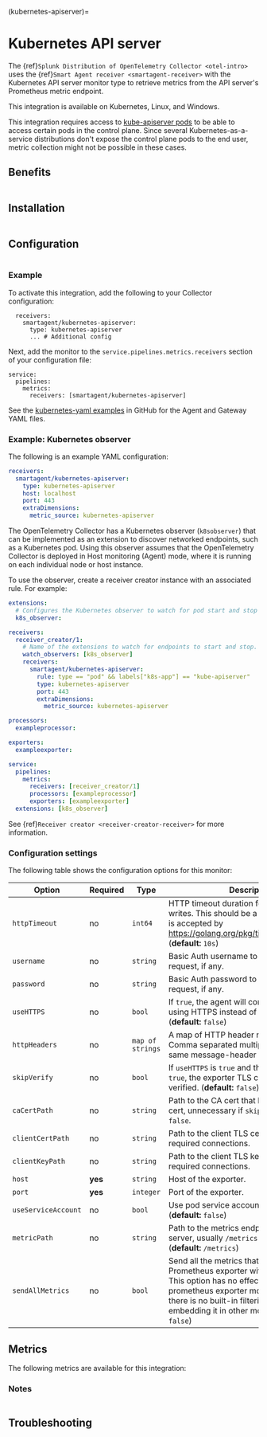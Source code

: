 (kubernetes-apiserver)=

# Kubernetes API server

<meta name="Description" content="Use this Splunk Observability Cloud integration for the kubernetes-apiserver monitor. See benefits, install, configuration, and metrics">

The {ref}`Splunk Distribution of OpenTelemetry Collector <otel-intro>` uses the {ref}`Smart Agent receiver <smartagent-receiver>` with the Kubernetes API server monitor type to retrieve metrics from the API server's Prometheus metric endpoint.

This integration is available on Kubernetes, Linux, and Windows. 

This integration requires access to [kube-apiserver pods](https://kubernetes.io/docs/concepts/overview/components/#kube-apiserver) to be able to access certain pods in the control plane. Since several Kubernetes-as-a-service distributions don't expose the control plane pods to the end user, metric collection might not be possible in these cases. 

## Benefits

```{include} /_includes/benefits.md
```

## Installation

```{include} /_includes/collector-installation.md
```

## Configuration

```{include} /_includes/configuration.md
```

### Example

To activate this integration, add the following to your Collector configuration:

```
  receivers:
    smartagent/kubernetes-apiserver:
      type: kubernetes-apiserver
      ... # Additional config
```

Next, add the monitor to the `service.pipelines.metrics.receivers` section of your configuration file:

```
service:
  pipelines:
    metrics:
      receivers: [smartagent/kubernetes-apiserver]
```

See the [kubernetes-yaml examples](https://github.com/signalfx/splunk-otel-collector/tree/main/examples/kubernetes-yaml) in GitHub for the Agent and Gateway YAML files.

### Example: Kubernetes observer 

The following is an example YAML configuration:

```yaml
receivers:
  smartagent/kubernetes-apiserver:
    type: kubernetes-apiserver
    host: localhost
    port: 443
    extraDimensions:
      metric_source: kubernetes-apiserver
```

The OpenTelemetry Collector has a Kubernetes observer (`k8sobserver`) that can be implemented as an extension to discover networked endpoints, such as a Kubernetes pod. Using this observer assumes that the OpenTelemetry Collector is deployed in Host monitoring (Agent) mode, where it is running on each individual node or host instance.

To use the observer, create a receiver creator instance with an associated rule. For example:

```yaml
extensions:
  # Configures the Kubernetes observer to watch for pod start and stop events.
  k8s_observer:

receivers:
  receiver_creator/1:
    # Name of the extensions to watch for endpoints to start and stop.
    watch_observers: [k8s_observer]
    receivers:
      smartagent/kubernetes-apiserver:
        rule: type == "pod" && labels["k8s-app"] == "kube-apiserver"
        type: kubernetes-apiserver
        port: 443
        extraDimensions:
          metric_source: kubernetes-apiserver

processors:
  exampleprocessor:

exporters:
  exampleexporter:

service:
  pipelines:
    metrics:
      receivers: [receiver_creator/1]
      processors: [exampleprocessor]
      exporters: [exampleexporter]
  extensions: [k8s_observer]
```

See {ref}`Receiver creator <receiver-creator-receiver>` for more information.

### Configuration settings

The following table shows the configuration options for this monitor:

| Option | Required | Type | Description |
| --- | --- | --- | --- |
| `httpTimeout` | no | `int64` | HTTP timeout duration for both read and writes. This should be a duration string that is accepted by https://golang.org/pkg/time/#ParseDuration. (**default:** `10s`) |
| `username` | no | `string` | Basic Auth username to use on each request, if any. |
| `password` | no | `string` | Basic Auth password to use on each request, if any. |
| `useHTTPS` | no | `bool` | If `true`, the agent will connect to the server using HTTPS instead of plain HTTP. (**default:** `false`) |
| `httpHeaders` | no | `map of strings` | A map of HTTP header names to values. Comma separated multiple values for the same message-header is supported. |
| `skipVerify` | no | `bool` | If `useHTTPS` is `true` and this option is also `true`, the exporter TLS cert will not be verified. (**default:** `false`) |
| `caCertPath` | no | `string` | Path to the CA cert that has signed the TLS cert, unnecessary if `skipVerify` is set to `false`. |
| `clientCertPath` | no | `string` | Path to the client TLS cert to use for TLS required connections. |
| `clientKeyPath` | no | `string` | Path to the client TLS key to use for TLS required connections. |
| `host` | **yes** | `string` | Host of the exporter. |
| `port` | **yes** | `integer` | Port of the exporter. |
| `useServiceAccount` | no | `bool` | Use pod service account to authenticate. (**default:** `false`) |
| `metricPath` | no | `string` | Path to the metrics endpoint on the exporter server, usually `/metrics` (the default). (**default:** `/metrics`) |
| `sendAllMetrics` | no | `bool` | Send all the metrics that come out of the Prometheus exporter without any filtering.  This option has no effect when using the prometheus exporter monitor directly since there is no built-in filtering, only when embedding it in other monitors. (**default:** `false`) |

## Metrics

The following metrics are available for this integration:

<div class="metrics-yaml" url="https://raw.githubusercontent.com/signalfx/splunk-otel-collector/main/internal/signalfx-agent/pkg/monitors/kubernetes/apiserver/metadata.yaml"></div>

### Notes

```{include} /_includes/metric-defs.md
```

## Troubleshooting

```{include} /_includes/bind_address_error_msg.md
```

```{include} /_includes/missing_pipeline_configuration.md
```

```{include} /_includes/out_of_memory_error.md
```

```{include} /_includes/troubleshooting.md
```

